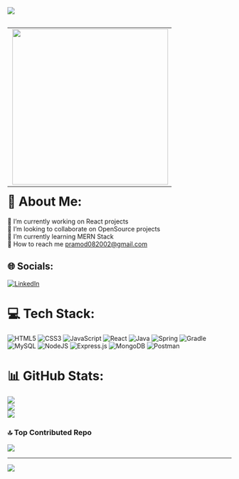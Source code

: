<kbd><a href="https://github.com/Pramod082002" target="_blank"> <img src="https://previews.123rf.com/images/karpenkoilia/karpenkoilia1806/karpenkoilia180600011/102988806-vector-line-web-concept-for-programming-linear-web-banner-for-coding.jpg"/> </a> </kbd>

<table align="right"><tr><td>
<img align="right"  src="https://media.tenor.com/YZPnGuPeZv8AAAAd/coding.gif" width=350px >
</td></tr></table>


# 💫 About Me:
🔭 I’m currently working on React projects<br>👯 I’m looking to collaborate on OpenSource projects<br>🌱 I’m currently learning MERN Stack<br>💬 How to reach me pramod082002@gmail.com<br>


## 🌐 Socials:
[![LinkedIn](https://img.shields.io/badge/LinkedIn-%230077B5.svg?logo=linkedin&logoColor=white)](https://linkedin.com/in/https://www.linkedin.com/in/pramod-s-693284221/) 

# 💻 Tech Stack:
![HTML5](https://img.shields.io/badge/html5-%23E34F26.svg?style=for-the-badge&logo=html5&logoColor=white) ![CSS3](https://img.shields.io/badge/css3-%231572B6.svg?style=for-the-badge&logo=css3&logoColor=white) ![JavaScript](https://img.shields.io/badge/javascript-%23323330.svg?style=for-the-badge&logo=javascript&logoColor=%23F7DF1E)  ![React](https://img.shields.io/badge/react-%2320232a.svg?style=for-the-badge&logo=react&logoColor=%2361DAFB) ![Java](https://img.shields.io/badge/java-%23ED8B00.svg?style=for-the-badge&logo=java&logoColor=white)  ![Spring](https://img.shields.io/badge/spring-%236DB33F.svg?style=for-the-badge&logo=spring&logoColor=white) ![Gradle](https://img.shields.io/badge/Gradle-02303A.svg?style=for-the-badge&logo=Gradle&logoColor=white) ![MySQL](https://img.shields.io/badge/mysql-%2300f.svg?style=for-the-badge&logo=mysql&logoColor=white)   ![NodeJS](https://img.shields.io/badge/node.js-6DA55F?style=for-the-badge&logo=node.js&logoColor=white) ![Express.js](https://img.shields.io/badge/express.js-%23404d59.svg?style=for-the-badge&logo=express&logoColor=%2361DAFB) ![MongoDB](https://img.shields.io/badge/MongoDB-%234ea94b.svg?style=for-the-badge&logo=mongodb&logoColor=white)  ![Postman](https://img.shields.io/badge/Postman-FF6C37?style=for-the-badge&logo=postman&logoColor=white)
# 📊 GitHub Stats:
![](https://github-readme-stats.vercel.app/api?username=Pramod082002&theme=dark&hide_border=false&include_all_commits=false&count_private=false)<br/>
![](https://github-readme-streak-stats.herokuapp.com/?user=Pramod082002&theme=dark&hide_border=false)<br/>
![](https://github-readme-stats.vercel.app/api/top-langs/?username=Pramod082002&theme=dark&hide_border=false&include_all_commits=false&count_private=false&layout=compact)

### 🔝 Top Contributed Repo
![](https://github-contributor-stats.vercel.app/api?username=Pramod082002&limit=5&theme=dark&combine_all_yearly_contributions=true)

---
[![](https://visitcount.itsvg.in/api?id=Pramod082002&icon=0&color=0)](https://visitcount.itsvg.in)

<!-- Proudly created with GPRM ( https://gprm.itsvg.in ) -->
